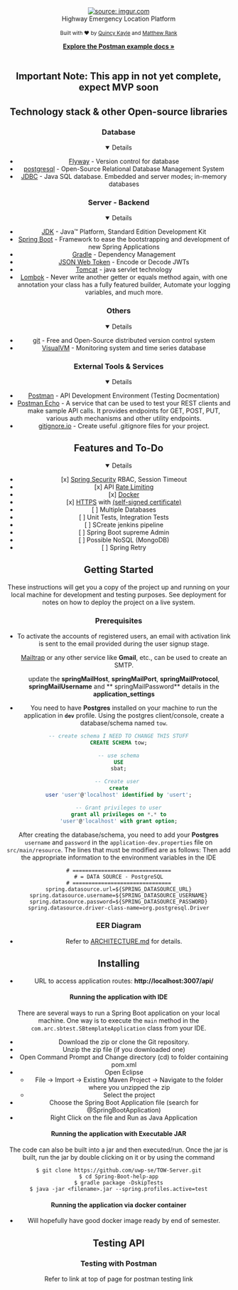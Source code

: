 <!--
*** Thanks for checking out Spring Boot Application Template. If you have a suggestion
*** that would make this better, please fork the repo and create a pull request
*** or simply open an issue with the tag "enhancement".
*** Thanks again!
-->

[comment]: <> (# Highway Emergency Location Platform )
<div align="center" spacing="5">
<a href="https://imgur.com/o56PeaZ"><img src="https://i.imgur.com/o56PeaZ.png" title="source: imgur.com" /></a>
</div>
<div align="center">
Highway Emergency Location Platform

</div>


<div align="center">

<br>

<div align="center">
  <sub>Built with ❤︎ by <a href="https://github.com/kayleqb">Quincy Kayle</a> and <a href="https://github.com/MattRank93">Matthew Rank</a>
</div>



<p align="center">
	<a href="https://documenter.getpostman.com/view/13688383/TVmLCyby#61200d8c-9d42-4cb3-9dc7-b96fa7dca8c2"><strong>Explore the Postman example docs »</strong></a>
	<br />
	<br />

</p>

<!-- PROJECT SHIELDS -->
<!--
*** I'm using markdown "reference style" links for readability.
*** Reference links are enclosed in brackets [ ] instead of parentheses ( ).
-->

## Important Note: This app in not yet complete, expect MVP soon

## Technology stack & other Open-source libraries

### Database

<details open="open">
   <ul>
      <li><a href="https://flywaydb.org/">Flyway</a> - Version control for database</li>
      <li><a href="https://www.postgresql.org//">postgresql</a> - Open-Source Relational Database Management System</li>
      <li><a href="https://docs.oracle.com/javase/tutorial/jdbc/basics/index.html">JDBC</a> - Java SQL database. Embedded and server modes; in-memory databases</li>
   </ul>
</details>

### Server - Backend

<details open="open">
   <ul>
      <li><a href="http://www.oracle.com/technetwork/java/javase/downloads/jdk8-downloads-2133151.html">JDK</a> - Java™ Platform, Standard Edition Development Kit</li>
      <li><a href="https://spring.io/projects/spring-boot">Spring Boot</a> - Framework to ease the bootstrapping and development of new Spring Applications</li>
      <li><a href="https://gradle.org/">Gradle</a> - Dependency Management</li>
      <li><a href="https://www.jsonwebtoken.io/">JSON Web Token</a> - Encode or Decode JWTs</li>
      <li><a href="http://tomcat.apache.org/">Tomcat</a> - java servlet technology</li>
      <li><a href="https://projectlombok.org/">Lombok</a> - Never write another getter or equals method again, with one annotation your class has a fully featured builder, Automate your logging variables, and much more.</li>

   </ul>
</details>



### Others

<details open="open">
   <ul>
      <li><a href="https://git-scm.com/">git</a> - Free and Open-Source distributed version control system</li>
      <li><a href="https://visualvm.github.io/">VisualVM</a> - Monitoring system and time series database</li>
   </ul>
</details>

### External Tools & Services

<details open="open">
   <ul>
      <li><a href="https://www.getpostman.com/">Postman</a> - API Development Environment (Testing Docmentation)</li>
      <li><a href="https://docs.postman-echo.com/?version=latest">Postman Echo</a> - A service that can be used to test your REST clients and make sample API calls. It provides endpoints for GET, POST, PUT, various auth mechanisms and other utility endpoints.</li>
      <li><a href="https://www.toptal.com/developers/gitignore/api/java,eclipse,intellij">gitignore.io</a> - Create useful .gitignore files for your project.</li>
   </ul>
</details>

## Features and To-Do

<details open="open">
   <ul>
      <li>[x] <a href="https://spring.io/projects/spring-security">Spring Security</a> RBAC, Session Timeout</li>
      <li>[x] API <a href="https://en.wikipedia.org/wiki/Rate_limiting">Rate Limiting</a></li>
      <li>[x] <a href="https://www.docker.com/">Docker</a></li>
      <li>[x] <a href="https://en.wikipedia.org/wiki/HTTPS">HTTPS</a> with <a href="https://en.wikipedia.org/wiki/Self-signed_certificate">(self-signed certificate)</a></li>
      <li>[ ] Multiple Databases</li>
      <li>[ ] Unit Tests, Integration Tests</li>
      <li>[ ] SCreate jenkins pipeline </li>
      <li>[ ] Spring Boot supreme Admin</li>
      <li>[ ] Possible NoSQL (MongoDB)</li>
      <li>[ ] Spring Retry</li>
   </ul>
</details>

## Getting Started

These instructions will get you a copy of the project up and running on your local machine for development and testing
purposes. See deployment for notes on how to deploy the project on a live system.

### Prerequisites

* To activate the accounts of registered users, an email with activation link is sent to the email provided during the
  user signup stage.

  [Mailtrap](https://mailtrap.io/) or any other service like **Gmail**, etc., can be used to create an SMTP.

  update the **springMailHost**, **springMailPort**, **springMailProtocol**, **springMailUsername** and **
  springMailPassword** details in the **application_settings**

* You need to have **Postgres** installed on your machine to run the application in **`dev`** profile. Using
  the postgres client/console, create a database/schema named `tow`.

~~~sql
-- create schema I NEED TO CHANGE THIS STUFF
CREATE SCHEMA tow;

-- use schema
USE
sbat;

-- Create user 
create
user 'user'@'localhost' identified by 'usert';

-- Grant privileges to user
grant all privileges on *.* to
'user'@'localhost' with grant option;
~~~

After creating the database/schema, you need to add your **Postgres** `username` and `password` in
the `application-dev.properties` file on `src/main/resource`. The lines that must be modified are as follows: Then add the appropriate 
information to the environment variables in the IDE

```properties
# ===============================
# = DATA SOURCE - PostgreSQL
# ===============================
spring.datasource.url=${SPRING_DATASOURCE_URL}
spring.datasource.username=${SPRING_DATASOURCE_USERNAME}
spring.datasource.password=${SPRING_DATASOURCE_PASSWORD}
spring.datasource.driver-class-name=org.postgresql.Driver
```

### EER Diagram

* Refer to [ARCHITECTURE.md](documents/ARCHITECTURE.md) for details.

## Installing

* URL to access application routes: **http://localhost:3007/api/**



#### Running the application with IDE

There are several ways to run a Spring Boot application on your local machine. One way is to execute the `main` method
in the `com.arc.sbtest.SBtemplateApplication` class from your IDE.

* Download the zip or clone the Git repository.
* Unzip the zip file (if you downloaded one)
* Open Command Prompt and Change directory (cd) to folder containing pom.xml
* Open Eclipse
    * File -> Import -> Existing Maven Project -> Navigate to the folder where you unzipped the zip
    * Select the project
* Choose the Spring Boot Application file (search for @SpringBootApplication)
* Right Click on the file and Run as Java Application



#### Running the application with Executable JAR

The code can also be built into a jar and then executed/run. Once the jar is built, run the jar by double clicking on it
or by using the command

```shell
$ git clone https://github.com/uwp-se/TOW-Server.git
$ cd Spring-Boot-help-app
$ gradle package -DskipTests
$ java -jar <filename>.jar --spring.profiles.active=test
```


#### Running the application via docker container

* Will hopefully have good docker image ready by end of semester.


## Testing API

### Testing with Postman

Refer to link at top of page for postman testing link


